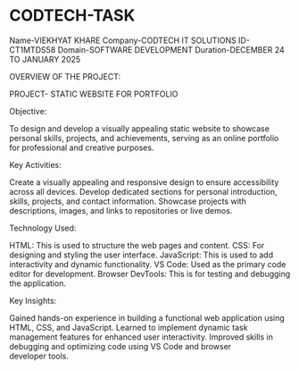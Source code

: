# CODTECH-TASK
Name-VIEKHYAT KHARE
Company-CODTECH IT SOLUTIONS
ID-CT1MTDS58
Domain-SOFTWARE DEVELOPMENT
Duration-DECEMBER 24 TO JANUARY 2025


OVERVIEW OF THE PROJECT:

PROJECT- STATIC WEBSITE FOR
PORTFOLIO

Objective:

To design and develop a visually appealing static website to showcase personal skills, projects, and achievements, serving as an online portfolio for professional and creative purposes.

Key Activities:

Create a visually appealing and responsive design to ensure accessibility across all devices.
Develop dedicated sections for personal introduction, skills, projects, and contact information.
Showcase projects with descriptions, images, and links to repositories or live demos.

Technology Used:

HTML: This is used to structure the web pages and content.
CSS: For designing and styling the user interface.
JavaScript: This is used to add interactivity and dynamic functionality.
VS Code: Used as the primary code editor for development.
Browser DevTools: This is for testing and debugging the application.

Key Insights:

Gained hands-on experience in building a functional web application using HTML, CSS, and JavaScript.
Learned to implement dynamic task management features for enhanced user interactivity.
Improved skills in debugging and optimizing code using VS Code and browser developer tools.
